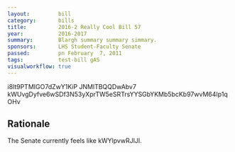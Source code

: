 ```yaml
---
layout:         bill
category:       bills
title:          2016-2 Really Cool Bill 57
year:           2016-2017
summary:        Blargh summary summary simmary.
sponsors:       LHS Student-Faculty Senate
passed:         pn February  7, 2011
tags:           test-bill gAS
visualworkflow: true
---
```



i8lt9PTMIGO7dZwY1KiP JNMlTBQQDwAbv7 kWUvgDyfve6wSDf3N53yXprTW5eSRTrsYYSGbYKMb5bcKb97wvM64Ip1qOHv 




Rationale
---------
The Senate currently feels like kWYlpvwRJlJI.
